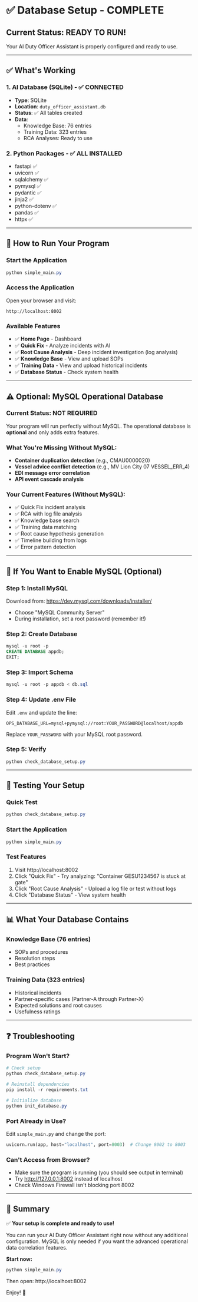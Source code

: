 # ✅ Database Setup - COMPLETE

## Current Status: **READY TO RUN!**

Your AI Duty Officer Assistant is properly configured and ready to use.

---

## ✅ What's Working

### 1. AI Database (SQLite) - ✅ CONNECTED
- **Type**: SQLite
- **Location**: `duty_officer_assistant.db`
- **Status**: ✅ All tables created
- **Data**:
  - Knowledge Base: 76 entries
  - Training Data: 323 entries
  - RCA Analyses: Ready to use

### 2. Python Packages - ✅ ALL INSTALLED
- fastapi ✅
- uvicorn ✅
- sqlalchemy ✅
- pymysql ✅
- pydantic ✅
- jinja2 ✅
- python-dotenv ✅
- pandas ✅
- httpx ✅

---

## 🚀 How to Run Your Program

### Start the Application
```powershell
python simple_main.py
```

### Access the Application
Open your browser and visit:
```
http://localhost:8002
```

### Available Features
- ✅ **Home Page** - Dashboard
- ✅ **Quick Fix** - Analyze incidents with AI
- ✅ **Root Cause Analysis** - Deep incident investigation (log analysis)
- ✅ **Knowledge Base** - View and upload SOPs
- ✅ **Training Data** - View and upload historical incidents
- ✅ **Database Status** - Check system health

---

## ⚠️ Optional: MySQL Operational Database

### Current Status: NOT REQUIRED
Your program will run perfectly without MySQL. The operational database is **optional** and only adds extra features.

### What You're Missing Without MySQL:
- **Container duplication detection** (e.g., CMAU0000020)
- **Vessel advice conflict detection** (e.g., MV Lion City 07 VESSEL_ERR_4)
- **EDI message error correlation**
- **API event cascade analysis**

### Your Current Features (Without MySQL):
- ✅ Quick Fix incident analysis
- ✅ RCA with log file analysis
- ✅ Knowledge base search
- ✅ Training data matching
- ✅ Root cause hypothesis generation
- ✅ Timeline building from logs
- ✅ Error pattern detection

---

## 🔧 If You Want to Enable MySQL (Optional)

### Step 1: Install MySQL
Download from: https://dev.mysql.com/downloads/installer/
- Choose "MySQL Community Server"
- During installation, set a root password (remember it!)

### Step 2: Create Database
```sql
mysql -u root -p
CREATE DATABASE appdb;
EXIT;
```

### Step 3: Import Schema
```powershell
mysql -u root -p appdb < db.sql
```

### Step 4: Update .env File
Edit `.env` and update the line:
```properties
OPS_DATABASE_URL=mysql+pymysql://root:YOUR_PASSWORD@localhost/appdb
```
Replace `YOUR_PASSWORD` with your MySQL root password.

### Step 5: Verify
```powershell
python check_database_setup.py
```

---

## 🧪 Testing Your Setup

### Quick Test
```powershell
python check_database_setup.py
```

### Start the Application
```powershell
python simple_main.py
```

### Test Features
1. Visit http://localhost:8002
2. Click "Quick Fix" - Try analyzing: "Container GESU1234567 is stuck at gate"
3. Click "Root Cause Analysis" - Upload a log file or test without logs
4. Click "Database Status" - View system health

---

## 📊 What Your Database Contains

### Knowledge Base (76 entries)
- SOPs and procedures
- Resolution steps
- Best practices

### Training Data (323 entries)
- Historical incidents
- Partner-specific cases (Partner-A through Partner-X)
- Expected solutions and root causes
- Usefulness ratings

---

## ❓ Troubleshooting

### Program Won't Start?
```powershell
# Check setup
python check_database_setup.py

# Reinstall dependencies
pip install -r requirements.txt

# Initialize database
python init_database.py
```

### Port Already in Use?
Edit `simple_main.py` and change the port:
```python
uvicorn.run(app, host="localhost", port=8003)  # Change 8002 to 8003
```

### Can't Access from Browser?
- Make sure the program is running (you should see output in terminal)
- Try http://127.0.0.1:8002 instead of localhost
- Check Windows Firewall isn't blocking port 8002

---

## 📝 Summary

✅ **Your setup is complete and ready to use!**

You can run your AI Duty Officer Assistant right now without any additional configuration. MySQL is only needed if you want the advanced operational data correlation features.

**Start now:**
```powershell
python simple_main.py
```

Then open: http://localhost:8002

Enjoy! 🎉
